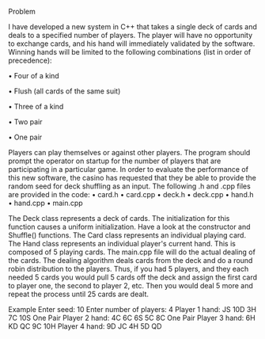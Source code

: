 Problem

I have developed a new system in C++ that takes a single deck of cards and deals to a specified number of players. 
The player will have no opportunity to exchange cards, and his hand will immediately validated by the software. 
Winning hands will be limited to the following combinations (list in order of precedence):

•	Four of a kind

•	Flush (all cards of the same suit)

•	Three of a kind

•	Two pair

•	One pair


Players can play themselves or against other players. The program should prompt the operator on startup for the number of players that are participating in a particular game. In order to evaluate the performance of this new software, the casino has requested that they be able to provide the random seed for deck shuffling as an input. The following .h and .cpp files are provided in the code:
•	card.h
•	card.cpp
•	deck.h
•	deck.cpp
•	hand.h
•	hand.cpp
•	main.cpp

The Deck class represents a deck of cards. The initialization for this function causes a uniform initialization. Have a look at the constructor and Shuffle() functions.
The Card class represents an individual playing card. 
The Hand class represents an individual player's current hand. This is composed of 5 playing cards. 
The main.cpp file will do the actual dealing of the cards. The dealing algorithm deals cards from the deck and do a round robin distribution to the players. Thus, if you had 5 players, and they each needed 5 cards you would pull 5 cards off the deck and assign the first card to player one, the second to player 2, etc. Then you would deal 5 more and repeat the process until 25 cards are dealt.

Example
Enter seed: 10
Enter number of players: 4
Player 1 hand:   JS 10D  3H  7C 10S   One Pair
Player 2 hand:   4C  6C  6S  5C  8C   One Pair
Player 3 hand:   6H  KD  QC  9C 10H
Player 4 hand:   9D  JC  4H  5D  QD

